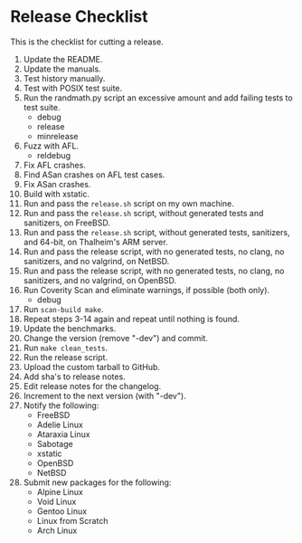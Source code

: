 # Release Checklist

This is the checklist for cutting a release.

1.	Update the README.
2.	Update the manuals.
3.	Test history manually.
4.	Test with POSIX test suite.
5.	Run the randmath.py script an excessive amount and add failing tests to
	test suite.
	* debug
	* release
	* minrelease
6.	Fuzz with AFL.
	* reldebug
7.	Fix AFL crashes.
8.	Find ASan crashes on AFL test cases.
9.	Fix ASan crashes.
10.	Build with xstatic.
11.	Run and pass the `release.sh` script on my own machine.
12.	Run and pass the `release.sh` script, without generated tests and
	sanitizers, on FreeBSD.
13.	Run and pass the `release.sh` script, without generated tests, sanitizers,
	and 64-bit, on Thalheim's ARM server.
14.	Run and pass the release script, with no generated tests, no clang, no
	sanitizers, and no valgrind, on NetBSD.
15.	Run and pass the release script, with no generated tests, no clang, no
	sanitizers, and no valgrind, on OpenBSD.
16.	Run Coverity Scan and eliminate warnings, if possible (both only).
	* debug
17.	Run `scan-build make`.
18.	Repeat steps 3-14 again and repeat until nothing is found.
19.	Update the benchmarks.
20.	Change the version (remove "-dev") and commit.
21.	Run `make clean_tests`.
22.	Run the release script.
23.	Upload the custom tarball to GitHub.
24.	Add sha's to release notes.
25.	Edit release notes for the changelog.
26.	Increment to the next version (with "-dev").
27.	Notify the following:
	* FreeBSD
	* Adelie Linux
	* Ataraxia Linux
	* Sabotage
	* xstatic
	* OpenBSD
	* NetBSD
28.	Submit new packages for the following:
	* Alpine Linux
	* Void Linux
	* Gentoo Linux
	* Linux from Scratch
	* Arch Linux
